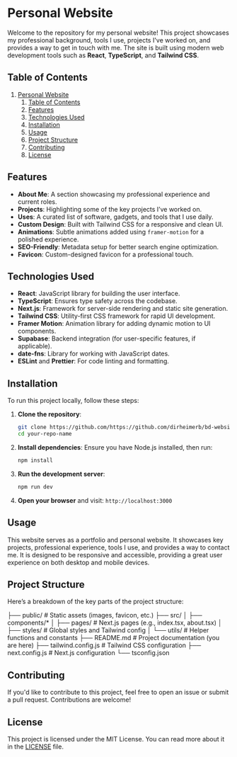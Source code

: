 # Personal Website

Welcome to the repository for my personal website! This project showcases my professional background, tools I use, projects I've worked on, and provides a way to get in touch with me. The site is built using modern web development tools such as **React**, **TypeScript**, and **Tailwind CSS**.

## Table of Contents

1. [Personal Website](#personal-website)
   1. [Table of Contents](#table-of-contents)
   2. [Features](#features)
   3. [Technologies Used](#technologies-used)
   4. [Installation](#installation)
   5. [Usage](#usage)
   6. [Project Structure](#project-structure)
   7. [Contributing](#contributing)
   8. [License](#license)

## Features

- **About Me**: A section showcasing my professional experience and current roles.
- **Projects**: Highlighting some of the key projects I’ve worked on.
- **Uses**: A curated list of software, gadgets, and tools that I use daily.
- **Custom Design**: Built with Tailwind CSS for a responsive and clean UI.
- **Animations**: Subtle animations added using `framer-motion` for a polished experience.
- **SEO-Friendly**: Metadata setup for better search engine optimization.
- **Favicon**: Custom-designed favicon for a professional touch.

## Technologies Used

- **React**: JavaScript library for building the user interface.
- **TypeScript**: Ensures type safety across the codebase.
- **Next.js**: Framework for server-side rendering and static site generation.
- **Tailwind CSS**: Utility-first CSS framework for rapid UI development.
- **Framer Motion**: Animation library for adding dynamic motion to UI components.
- **Supabase**: Backend integration (for user-specific features, if applicable).
- **date-fns**: Library for working with JavaScript dates.
- **ESLint** and **Prettier**: For code linting and formatting.

## Installation

To run this project locally, follow these steps:

1. **Clone the repository**:

    ```bash
    git clone https://github.com/https://github.com/dirheimerb/bd-website
    cd your-repo-name
    ```

2. **Install dependencies**:
    Ensure you have Node.js installed, then run:

    ```bash
    npm install
    ```

3. **Run the development server**:

    ```bash
    npm run dev
    ```

4. **Open your browser** and visit:
    `http://localhost:3000`

## Usage

This website serves as a portfolio and personal website. It showcases key projects, professional experience, tools I use, and provides a way to contact me. It is designed to be responsive and accessible, providing a great user experience on both desktop and mobile devices.

## Project Structure

Here’s a breakdown of the key parts of the project structure:

├── public/ # Static assets (images, favicon, etc.)
├── src/
│   ├── components/*
    │ ├── pages/ # Next.js pages (e.g., index.tsx, about.tsx)
    │ ├── styles/ # Global styles and Tailwind config
    │ └── utils/ # Helper functions and constants
├── README.md # Project documentation (you are here)
├── tailwind.config.js # Tailwind CSS configuration
├── next.config.js # Next.js configuration
└── tsconfig.json

## Contributing

If you'd like to contribute to this project, feel free to open an issue or submit a pull request. Contributions are welcome!

## License

This project is licensed under the MIT License. You can read more about it in the [LICENSE](./LICENSE) file.
